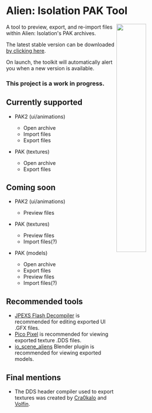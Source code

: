 # Alien: Isolation PAK Tool

<img src="https://i.imgur.com/CNAPK4r.png" align="right" width="40%">

A tool to preview, export, and re-import files within Alien: Isolation's PAK archives.

The latest stable version can be downloaded [by clicking here](https://github.com/MattFiler/AlienPAK/raw/master/AlienPAK.exe).

On launch, the toolkit will automatically alert you when a new version is available.

### This project is a work in progress.

## Currently supported

- PAK2 (ui/animations)
  - Open archive
  - Import files
  - Export files
  
- PAK (textures)
  - Open archive
  - Export files

## Coming soon

- PAK2 (ui/animations)
  - Preview files

- PAK (textures)
  - Preview files
  - Import files(?)
  
- PAK (models)
  - Open archive
  - Export files
  - Preview files
  - Import files(?)


## Recommended tools

 * [JPEXS Flash Decompiler](https://github.com/jindrapetrik/jpexs-decompiler) is recommended for editing exported UI .GFX files.
 * [Pico Pixel](https://pixelandpolygon.com/) is recommended for viewing exported texture .DDS files.
 * [io_scene_aliens](https://forum.xentax.com/viewtopic.php?t=12079&start=90#p103131) Blender plugin is recommended for viewing exported models.


## Final mentions

 * The DDS header compiler used to export textures was created by [Cra0kalo](https://github.com/cra0kalo) and [Volfin](https://github.com/volfin). 